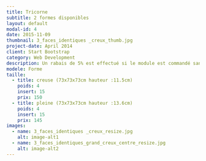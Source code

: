 ```yaml
---
title: Tricorne
subtitle: 2 formes disponibles
layout: default
modal-id: 4
date: 2015-11-09
thumbnail: 3_faces_identiques _creux_thumb.jpg
project-date: April 2014
client: Start Bootstrap
category: Web Development
description: Un rabais de 5% est effectué si le module est commandé sans inserts.
modele: Forme
taille:
  - title: creuse (73x73x73cm hauteur :11.5cm)
    poids: 4
    insert: 15
    prix: 150
  - title: pleine (73x73x73cm hauteur :13.6cm)
    poids: 4
    insert: 15
    prix: 145
images:
  - name: 3_faces_identiques _creux_resize.jpg
    alt: image-alt1
  - name: 3_faces_identiques_grand_creux_centre_resize.jpg
    alt: image-alt2
---
```

